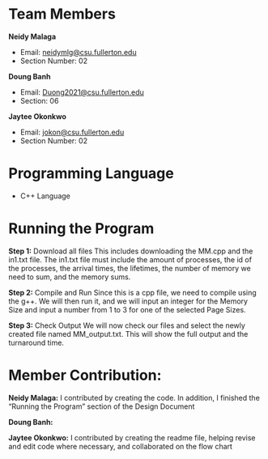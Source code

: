 # Team Members
**Neidy Malaga**
* Email: neidymlg@csu.fullerton.edu
* Section Number: 02
  
**Doung Banh**
* Email: Duong2021@csu.fullerton.edu
* Section: 06

**Jaytee Okonkwo**
* Email: jokon@csu.fullerton.edu    
* Section Number: 02

# Programming Language
* C++ Language

# Running the Program
**Step 1:**
Download all files
This includes downloading the MM.cpp and the in1.txt file. The in1.txt file must include the amount of processes, the id of the processes, the arrival times, the lifetimes, the number of memory we need to sum, and the memory sums.

**Step 2:**
Compile and Run
Since this is a cpp file, we need to compile using the g++. We will then run it, and we will input an integer for the Memory Size and input a number from 1 to 3 for one of the selected Page Sizes.

**Step 3:**
Check Output 
We will now check our files and select the newly created file named MM_output.txt. This will show the full output and the turnaround time. 


# Member Contribution: 

**Neidy Malaga:**
I contributed by creating the code. In addition, I finished the “Running the Program” section of the Design Document

**Doung Banh:**

**Jaytee Okonkwo:**
I contributed by creating the readme file, helping revise and edit code where necessary, and collaborated on the flow chart
